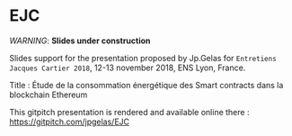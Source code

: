 # EJC

*WARNING*: **Slides under construction**

Slides support for the presentation proposed by Jp.Gelas for `Entretiens Jacques Cartier 2018`,
12-13 november 2018, ENS Lyon, France.

Title : Étude de la consommation énergétique des Smart contracts dans la blockchain Ethereum

This gitpitch presentation is rendered and available online there : https://gitpitch.com/jpgelas/EJC 


